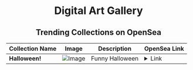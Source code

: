 <div align="center">

# Digital Art Gallery

## Trending Collections on OpenSea

| Collection Name                       | Image                                                                                     | Description                       | OpenSea Link                                                                                          |
|---------------------------------------|-------------------------------------------------------------------------------------------|-----------------------------------|--------------------------------------------------------------------------------------------------------|
| **Halloween!** | ![Image](https://i.seadn.io/s/raw/files/5cc2a17969d088991427d2c51dfc0048.png?w=500&auto=format?w=200&auto=format) | Funny Halloween  | <details><summary>Link</summary>[Halloween!](https://opensea.io/collection/halloween-225)</details> |

</div>